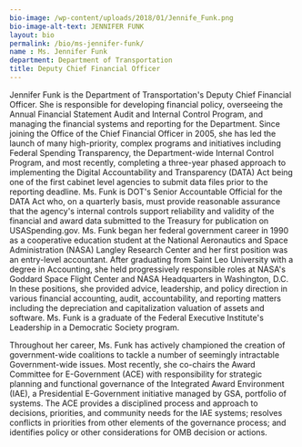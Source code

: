 ```yaml
---
bio-image: /wp-content/uploads/2018/01/Jennife_Funk.png
bio-image-alt-text: JENNIFER FUNK
layout: bio
permalink: /bio/ms-jennifer-funk/
name : Ms. Jennifer Funk
department: Department of Transportation
title: Deputy Chief Financial Officer
---
```

 Jennifer Funk is the Department of Transportation's Deputy Chief Financial Officer. She is responsible for developing financial policy, overseeing the Annual Financial Statement Audit and Internal Control Program, and managing the financial systems and reporting for the Department. Since joining the Office of the Chief Financial Officer in 2005, she has led the launch of many high-priority, complex programs and initiatives including Federal Spending Transparency, the Department-wide Internal Control Program, and most recently, completing a three-year phased approach to implementing the Digital Accountability and Transparency (DATA) Act being one of the first cabinet level agencies to submit data files prior to the reporting deadline. Ms. Funk is DOT's Senior Accountable Official for the DATA Act who, on a quarterly basis, must provide reasonable assurance that the agency's internal controls support reliability and validity of the financial and award data submitted to the Treasury for publication on USASpending.gov.
 Ms. Funk began her federal government career in 1990 as a cooperative education student at the National Aeronautics and Space Administration (NASA) Langley Research Center and her first position was an entry-level accountant. After graduating from Saint Leo University with a degree in Accounting, she held progressively responsible roles at NASA's Goddard Space Flight Center and NASA Headquarters in Washington, D.C. In these positions, she provided advice, leadership, and policy direction in various financial accounting, audit, accountability, and reporting matters including the depreciation and capitalization valuation of assets and software. Ms. Funk is a graduate of the Federal Executive Institute's Leadership in a Democratic Society program.
             
   Throughout her career, Ms. Funk has actively championed the creation of government-wide coalitions to tackle a number of seemingly intractable Government-wide issues. Most recently, she co-chairs the Award Committee for E-Government (ACE) with responsibility for strategic planning and functional governance of the Integrated Award Environment (IAE), a Presidential E-Government initiative managed by GSA, portfolio of systems. The ACE provides a disciplined process and approach to decisions, priorities, and community needs for the IAE systems; resolves conflicts in priorities from other elements of the governance process; and identifies policy or other considerations for OMB decision or actions.

